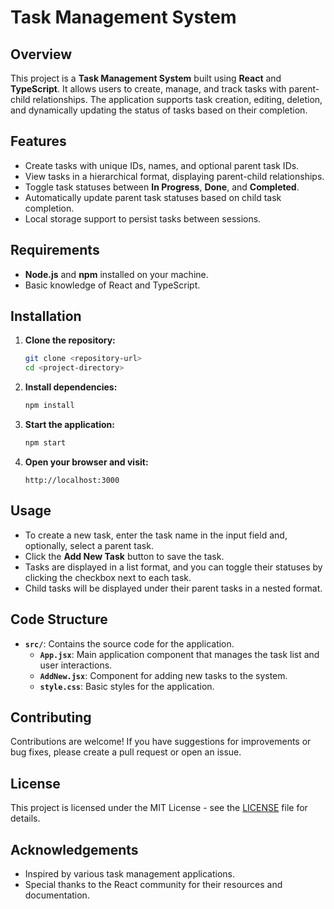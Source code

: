 # Task Management System

## Overview

This project is a **Task Management System** built using **React** and **TypeScript**. It allows users to create, manage, and track tasks with parent-child relationships. The application supports task creation, editing, deletion, and dynamically updating the status of tasks based on their completion.

## Features

- Create tasks with unique IDs, names, and optional parent task IDs.
- View tasks in a hierarchical format, displaying parent-child relationships.
- Toggle task statuses between **In Progress**, **Done**, and **Completed**.
- Automatically update parent task statuses based on child task completion.
- Local storage support to persist tasks between sessions.

## Requirements

- **Node.js** and **npm** installed on your machine.
- Basic knowledge of React and TypeScript.

## Installation

1. **Clone the repository:**
   ```bash
   git clone <repository-url>
   cd <project-directory>
   ```

2. **Install dependencies:**
   ```bash
   npm install
   ```

3. **Start the application:**
   ```bash
   npm start
   ```

4. **Open your browser and visit:**
   ```
   http://localhost:3000
   ```

## Usage

- To create a new task, enter the task name in the input field and, optionally, select a parent task.
- Click the **Add New Task** button to save the task.
- Tasks are displayed in a list format, and you can toggle their statuses by clicking the checkbox next to each task.
- Child tasks will be displayed under their parent tasks in a nested format.

## Code Structure

- **`src/`**: Contains the source code for the application.
  - **`App.jsx`**: Main application component that manages the task list and user interactions.
  - **`AddNew.jsx`**: Component for adding new tasks to the system.
  - **`style.css`**: Basic styles for the application.

## Contributing

Contributions are welcome! If you have suggestions for improvements or bug fixes, please create a pull request or open an issue.

## License

This project is licensed under the MIT License - see the [LICENSE](LICENSE) file for details.

## Acknowledgements

- Inspired by various task management applications.
- Special thanks to the React community for their resources and documentation.

